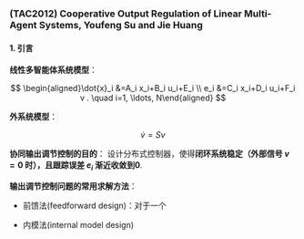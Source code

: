 ### (TAC2012) Cooperative Output Regulation of Linear Multi-Agent Systems, Youfeng Su and Jie Huang

#### 1. 引言
**线性多智能体系统模型**：

$$ \begin{aligned}\dot{x}_i &=A_i x_i+B_i u_i+E_i \\
e_i &=C_i x_i+D_i u_i+F_i v . \quad i=1, \ldots, N\end{aligned} $$

**外系统模型**：

$$ \dot{v}=Sv $$

**协同输出调节控制的目的**： 设计分布式控制器，使得**闭环系统稳定（外部信号 $v=0$ 时），且跟踪误差 $e_i$ 渐近收敛到0**.

**输出调节控制问题的常用求解方法**：
* 前馈法(feedforward design)：对于一个
  
* 内模法(internal model design)
